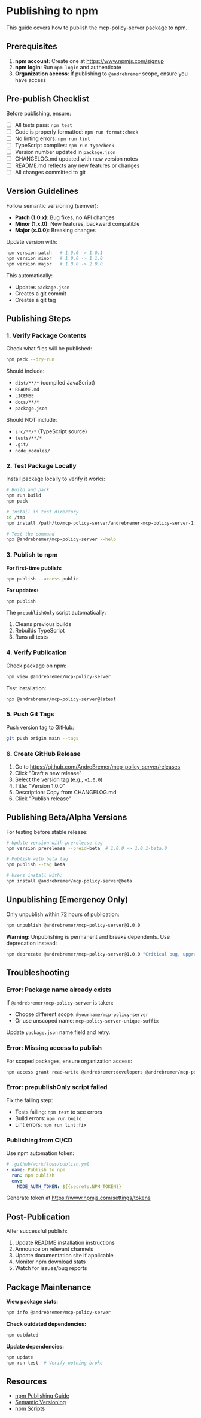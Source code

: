 # Publishing to npm

This guide covers how to publish the mcp-policy-server package to npm.

## Prerequisites

1. **npm account**: Create one at https://www.npmjs.com/signup
2. **npm login**: Run `npm login` and authenticate
3. **Organization access**: If publishing to `@andrebremer` scope, ensure you have access

## Pre-publish Checklist

Before publishing, ensure:

- [ ] All tests pass: `npm test`
- [ ] Code is properly formatted: `npm run format:check`
- [ ] No linting errors: `npm run lint`
- [ ] TypeScript compiles: `npm run typecheck`
- [ ] Version number updated in `package.json`
- [ ] CHANGELOG.md updated with new version notes
- [ ] README.md reflects any new features or changes
- [ ] All changes committed to git

## Version Guidelines

Follow semantic versioning (semver):

- **Patch (1.0.x)**: Bug fixes, no API changes
- **Minor (1.x.0)**: New features, backward compatible
- **Major (x.0.0)**: Breaking changes

Update version with:
```bash
npm version patch   # 1.0.0 -> 1.0.1
npm version minor   # 1.0.0 -> 1.1.0
npm version major   # 1.0.0 -> 2.0.0
```

This automatically:
- Updates `package.json`
- Creates a git commit
- Creates a git tag

## Publishing Steps

### 1. Verify Package Contents

Check what files will be published:

```bash
npm pack --dry-run
```

Should include:
- `dist/**/*` (compiled JavaScript)
- `README.md`
- `LICENSE`
- `docs/**/*`
- `package.json`

Should NOT include:
- `src/**/*` (TypeScript source)
- `tests/**/*`
- `.git/`
- `node_modules/`

### 2. Test Package Locally

Install package locally to verify it works:

```bash
# Build and pack
npm run build
npm pack

# Install in test directory
cd /tmp
npm install /path/to/mcp-policy-server/andrebremer-mcp-policy-server-1.0.0.tgz

# Test the command
npx @andrebremer/mcp-policy-server --help
```

### 3. Publish to npm

**For first-time publish:**
```bash
npm publish --access public
```

**For updates:**
```bash
npm publish
```

The `prepublishOnly` script automatically:
1. Cleans previous builds
2. Rebuilds TypeScript
3. Runs all tests

### 4. Verify Publication

Check package on npm:
```bash
npm view @andrebremer/mcp-policy-server
```

Test installation:
```bash
npx @andrebremer/mcp-policy-server@latest
```

### 5. Push Git Tags

Push version tag to GitHub:
```bash
git push origin main --tags
```

### 6. Create GitHub Release

1. Go to https://github.com/AndreBremer/mcp-policy-server/releases
2. Click "Draft a new release"
3. Select the version tag (e.g., `v1.0.0`)
4. Title: "Version 1.0.0"
5. Description: Copy from CHANGELOG.md
6. Click "Publish release"

## Publishing Beta/Alpha Versions

For testing before stable release:

```bash
# Update version with prerelease tag
npm version prerelease --preid=beta  # 1.0.0 -> 1.0.1-beta.0

# Publish with beta tag
npm publish --tag beta

# Users install with:
npm install @andrebremer/mcp-policy-server@beta
```

## Unpublishing (Emergency Only)

Only unpublish within 72 hours of publication:

```bash
npm unpublish @andrebremer/mcp-policy-server@1.0.0
```

**Warning:** Unpublishing is permanent and breaks dependents. Use deprecation instead:

```bash
npm deprecate @andrebremer/mcp-policy-server@1.0.0 "Critical bug, upgrade to 1.0.1"
```

## Troubleshooting

### Error: Package name already exists

If `@andrebremer/mcp-policy-server` is taken:
- Choose different scope: `@yourname/mcp-policy-server`
- Or use unscoped name: `mcp-policy-server-unique-suffix`

Update `package.json` name field and retry.

### Error: Missing access to publish

For scoped packages, ensure organization access:
```bash
npm access grant read-write @andrebremer:developers @andrebremer/mcp-policy-server
```

### Error: prepublishOnly script failed

Fix the failing step:
- Tests failing: `npm test` to see errors
- Build errors: `npm run build`
- Lint errors: `npm run lint:fix`

### Publishing from CI/CD

Use npm automation token:

```yaml
# .github/workflows/publish.yml
- name: Publish to npm
  run: npm publish
  env:
    NODE_AUTH_TOKEN: ${{secrets.NPM_TOKEN}}
```

Generate token at https://www.npmjs.com/settings/tokens

## Post-Publication

After successful publish:

1. Update README installation instructions
2. Announce on relevant channels
3. Update documentation site if applicable
4. Monitor npm download stats
5. Watch for issues/bug reports

## Package Maintenance

**View package stats:**
```bash
npm info @andrebremer/mcp-policy-server
```

**Check outdated dependencies:**
```bash
npm outdated
```

**Update dependencies:**
```bash
npm update
npm run test  # Verify nothing broke
```

## Resources

- [npm Publishing Guide](https://docs.npmjs.com/packages-and-modules/contributing-packages-to-the-registry)
- [Semantic Versioning](https://semver.org/)
- [npm Scripts](https://docs.npmjs.com/cli/v8/using-npm/scripts)
